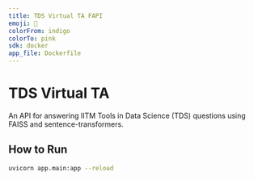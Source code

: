 ```yaml
---
title: TDS Virtual TA FAPI
emoji: 🤖
colorFrom: indigo
colorTo: pink
sdk: docker
app_file: Dockerfile
---
```

# TDS Virtual TA

An API for answering IITM Tools in Data Science (TDS) questions using FAISS and sentence-transformers.

## How to Run

```bash
uvicorn app.main:app --reload
